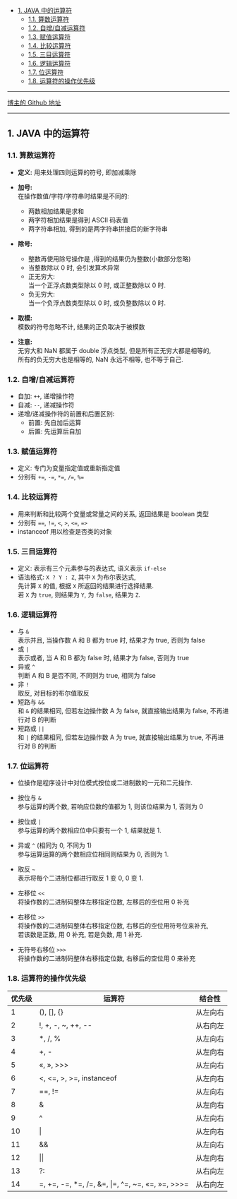 <!-- TOC -->

- [1. JAVA 中的运算符](#1-java-中的运算符)
  - [1.1. 算数运算符](#11-算数运算符)
  - [1.2. 自增/自减运算符](#12-自增自减运算符)
  - [1.3. 赋值运算符](#13-赋值运算符)
  - [1.4. 比较运算符](#14-比较运算符)
  - [1.5. 三目运算符](#15-三目运算符)
  - [1.6. 逻辑运算符](#16-逻辑运算符)
  - [1.7. 位运算符](#17-位运算符)
  - [1.8. 运算符的操作优先级](#18-运算符的操作优先级)

<!-- /TOC -->

****
[博主的 Github 地址](https://github.com/leon9dragon)
****

## 1. JAVA 中的运算符

### 1.1. 算数运算符
- **定义:** 用来处理四则运算的符号, 即加减乘除  
- **加号:**   
  在操作数值/字符/字符串时结果是不同的:    
  - 两数相加结果是求和  
  - 两字符相加结果是得到 ASCII 码表值    
  - 两字符串相加, 得到的是两字符串拼接后的新字符串  
  
- **除号:**  
  - 整数再使用除号操作是 ,得到的结果仍为整数(小数部分忽略)  
  - 当整数除以 0 时, 会引发算术异常  
  - 正无穷大:  
    当一个正浮点数类型除以 0 时, 或正整数除以 0 时.
  - 负无穷大:  
    当一个负浮点数类型除以 0 时, 或负整数除以 0 时.

- **取模:**  
  模数的符号忽略不计, 结果的正负取决于被模数

- **注意:**  
  无穷大和 NaN 都属于 double 浮点类型, 但是所有正无穷大都是相等的,  
  所有的负无穷大也是相等的, NaN 永远不相等, 也不等于自己.

### 1.2. 自增/自减运算符
- 自加: `++`, 递增操作符
- 自减: `--`, 递减操作符
- 递增/递减操作符的前置和后置区别:  
  - 前置: 先自加后运算
  - 后置: 先运算后自加

### 1.3. 赋值运算符
- 定义: 专门为变量指定值或重新指定值
- 分别有 `+=`, `-=`, `*=`, `/=`, `%=`

### 1.4. 比较运算符
- 用来判断和比较两个变量或常量之间的关系, 返回结果是 boolean 类型  
- 分别有 `==`, `!=`, `<`, `>`, `<=`, `=>`
- instanceof 用以检查是否类的对象

### 1.5. 三目运算符
- 定义: 表示有三个元素参与的表达式, 语义表示 `if-else`
- 语法格式: `X ? Y : Z`, 其中 `X` 为布尔表达式,  
  先计算 `X` 的值, 根据 `X` 所返回的结果进行选择结果.  
  若 `X` 为 `true`, 则结果为 `Y`, 为 `false`, 结果为 `Z`.

### 1.6. 逻辑运算符
- 与 `&`  
  表示并且, 当操作数 A 和 B 都为 true 时, 结果才为 true, 否则为 false  
- 或 `|`  
  表示或者, 当 A 和 B 都为 false 时, 结果才为 false,
  否则为 true
- 异或 `^`  
  判断 A 和 B 是否不同, 不同则为 true, 相同为 false
- 非 `!`   
  取反, 对目标的布尔值取反
- 短路与 `&&`   
  和 `&` 的结果相同, 但若左边操作数 A 为 false, 就直接输出结果为 false, 不再进行对 B 的判断
- 短路或 `||`   
  和 `|` 的结果相同, 但若左边操作数 A 为 true, 就直接输出结果为 true, 不再进行对 B 的判断

### 1.7. 位运算符
- 位操作是程序设计中对位模式按位或二进制数的一元和二元操作.

- 按位与 `&`   
  参与运算的两个数, 若响应位数的值都为 1, 则该位结果为 1, 否则为 0

- 按位或 `|`   
  参与运算的两个数相应位中只要有一个 1, 结果就是 1.

- 异或 `^` (相同为 0, 不同为 1)   
  参与运算运算的两个数相应位相同则结果为 0, 否则为 1.

- 取反 `~`   
  表示将每个二进制位都进行取反 1 变 0, 0 变 1.

- 左移位 `<<`    
  将操作数的二进制码整体左移指定位数, 左移后的空位用 0 补充  

- 右移位 `>>`        
  将操作数的二进制码整体右移指定位数, 右移后的空位用符号位来补充,   
  若该数是正数, 用 0 补充, 若是负数, 用 1 补充.  

- 无符号右移位 `>>>`        
  将操作数的二进制码整体右移指定位数, 右移后的空位用 0 来补充

### 1.8. 运算符的操作优先级
优先级 | 运算符 | 结合性
  -| -| -|
1	|(), [], {}	|从左向右
2	|!, +, -, ~, ++, -- |从右向左
3	|*, /, % |从左向右
4	|+, -|从左向右
5	|«, », >>>	|从左向右
6	|<, <=, >, >=, instanceof	|从左向右
7	|==, !=	|从左向右
8	|& |从左向右
9	|^ |从左向右
10 |\| |从左向右
11 |&& |从左向右
12 |\|\| |从左向右
13 |?: |从右向左
14 |=, +=, -=, *=, /=, &=, \|=, ^=, ~=, «=, »=, >>>= |从右向左
